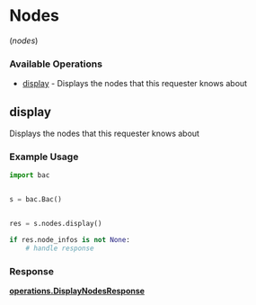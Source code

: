 # Nodes
(*nodes*)

### Available Operations

* [display](#display) - Displays the nodes that this requester knows about

## display

Displays the nodes that this requester knows about

### Example Usage

```python
import bac


s = bac.Bac()


res = s.nodes.display()

if res.node_infos is not None:
    # handle response
```


### Response

**[operations.DisplayNodesResponse](../../models/operations/displaynodesresponse.md)**


